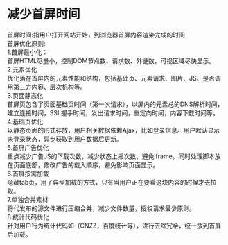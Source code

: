 # 减少首屏时间
首屏时间:指用户打开网站开始，到浏览器首屏内容渲染完成的时间  
首屏优化原则:  
1.首屏最小化：  
首屏HTML尽量小，控制DOM节点数、请求数、外链数，可视区域尽快显示。  
2.元素优化  
优化落在首屏内的元素性能和结构，包括基础页、元素请求、图片、JS、是否调用第三方内容、层次机构等。  
3.页面静态化  
首屏页包含了页面基础页时间（第一次请求），以屏内的元素总的DNS解析时间，建立连接时间，SSL握手时间，发出请求时间，重定向时间，内容下载时间等。  
4.基础页优化  
以静态页面的形式存放，用户相关数据依赖Ajax，比如登录信息。用户默认显示未登录状态，异步获取到用户数据后更新。  
5.首屏广告优化  
重点减少广告JS的下载次数，减少状态上报次数，避免iframe。同时处理脚本放在页面底部，修改广告的载入顺序，避免影响页面显示。  
6.首屏按需加载  
隐藏tab页，用了异步加载的方式，只有当用户正在要看这块内容的时候才去拉取。  
7.单独合并素材  
将代发布的源文件进行压缩合并，减少文件数量，授权请求最少原则。  
8.统计代码优化  
针对用户行为统计代码如（CNZZ，百度统计等），进行去除冗余，统一放到首屏后加载。  